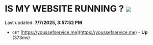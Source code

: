 # IS MY WEBSITE RUNNING ? [![](https://img.shields.io/static/v1?label=Sponsor&message=%E2%9D%A4&logo=GitHub&color=%23fe8e86)](https://github.com/sponsors/Youssef-Lehmam)

Last updated: **7/7/2025, 3:57:52 PM**

- `GET` [https://youssefservice.me](https://youssefservice.me) - **Up** (373ms)
